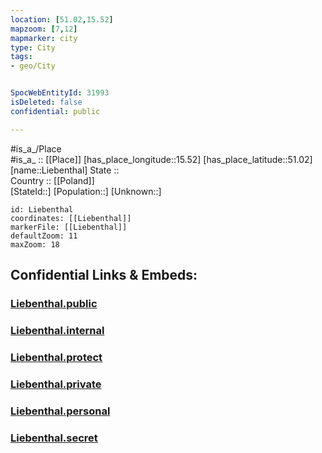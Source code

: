 ```yaml
---
location: [51.02,15.52] 
mapzoom: [7,12] 
mapmarker: city 
type: City
tags:
- geo/City


SpocWebEntityId: 31993
isDeleted: false
confidential: public

---
```

#is_a_/Place  
#is_a_ :: [[Place]] 
[has_place_longitude::15.52] 
[has_place_latitude::51.02] 
[name::Liebenthal] 
State ::  
Country :: [[Poland]]  
[StateId::] 
[Population::] 
[Unknown::] 


```leaflet
id: Liebenthal
coordinates: [[Liebenthal]] 
markerFile: [[Liebenthal]] 
defaultZoom: 11 
maxZoom: 18
```


## Confidential Links & Embeds: 

### [Liebenthal.public](/_public/\Earth\Continent\Europe\Europe~East\Poland\Provinces~Poland\Lower_Silesian\CityLiebenthal.public.md) 

### [Liebenthal.internal](/_internal/\Earth\Continent\Europe\Europe~East\Poland\Provinces~Poland\Lower_Silesian\CityLiebenthal.internal.md) 

### [Liebenthal.protect](/_protect/\Earth\Continent\Europe\Europe~East\Poland\Provinces~Poland\Lower_Silesian\CityLiebenthal.protect.md) 

### [Liebenthal.private](/_private/\Earth\Continent\Europe\Europe~East\Poland\Provinces~Poland\Lower_Silesian\CityLiebenthal.private.md) 

### [Liebenthal.personal](/_personal/\Earth\Continent\Europe\Europe~East\Poland\Provinces~Poland\Lower_Silesian\CityLiebenthal.personal.md) 

### [Liebenthal.secret](/_secret/\Earth\Continent\Europe\Europe~East\Poland\Provinces~Poland\Lower_Silesian\CityLiebenthal.secret.md)

